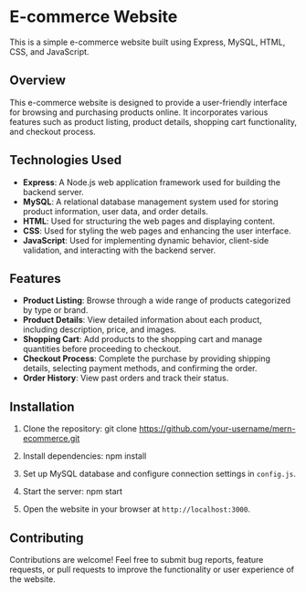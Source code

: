 # E-commerce Website

This is a simple e-commerce website built using Express, MySQL, HTML, CSS, and JavaScript.

## Overview

This e-commerce website is designed to provide a user-friendly interface for browsing and purchasing products online. It incorporates various features such as product listing, product details, shopping cart functionality, and checkout process.

## Technologies Used

- **Express**: A Node.js web application framework used for building the backend server.
- **MySQL**: A relational database management system used for storing product information, user data, and order details.
- **HTML**: Used for structuring the web pages and displaying content.
- **CSS**: Used for styling the web pages and enhancing the user interface.
- **JavaScript**: Used for implementing dynamic behavior, client-side validation, and interacting with the backend server.

## Features

- **Product Listing**: Browse through a wide range of products categorized by type or brand.
- **Product Details**: View detailed information about each product, including description, price, and images.
- **Shopping Cart**: Add products to the shopping cart and manage quantities before proceeding to checkout.
- **Checkout Process**: Complete the purchase by providing shipping details, selecting payment methods, and confirming the order.
- **Order History**: View past orders and track their status.

## Installation

1. Clone the repository:
git clone https://github.com/your-username/mern-ecommerce.git


2. Install dependencies:
npm install

3. Set up MySQL database and configure connection settings in `config.js`.

4. Start the server:
npm start


5. Open the website in your browser at `http://localhost:3000`.

## Contributing

Contributions are welcome! Feel free to submit bug reports, feature requests, or pull requests to improve the functionality or user experience of the website.





